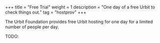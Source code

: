 +++
title = "Free Trial"
weight = 1
description = "One day of a free Urbit to check things out."
tag = "hostprov"
+++

The Urbit Foundation provides free Urbit hosting for one day for a limited
number of people per day. 

TODO:
